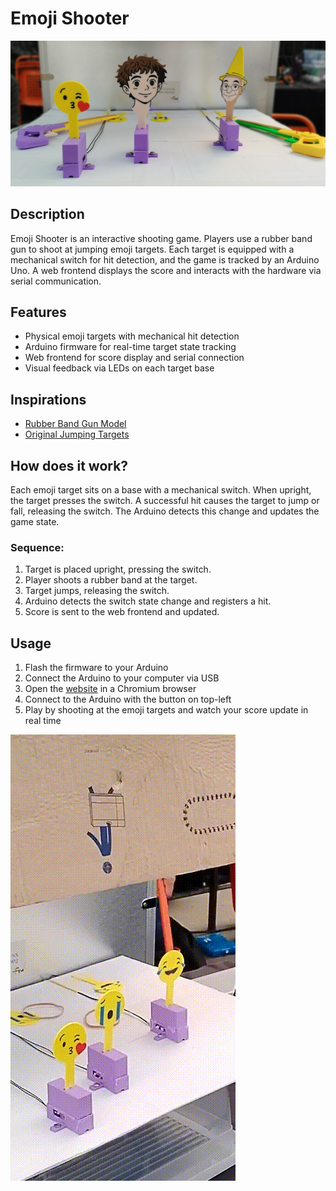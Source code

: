 # Emoji Shooter

![Image of three targets](/doc/images/img1.jpg)

## Description
Emoji Shooter is an interactive shooting game. Players use a rubber band gun to shoot at jumping emoji targets. Each target is equipped with a mechanical switch for hit detection, and the game is tracked by an Arduino Uno. A web frontend displays the score and interacts with the hardware via serial communication.

## Features
- Physical emoji targets with mechanical hit detection
- Arduino firmware for real-time target state tracking
- Web frontend for score display and serial connection
- Visual feedback via LEDs on each target base

## Inspirations
- [Rubber Band Gun Model](https://makerworld.com/en/models/56969)
- [Original Jumping Targets](https://www.thingiverse.com/thing:1306585)

## How does it work?
Each emoji target sits on a base with a mechanical switch. When upright, the target presses the switch. A successful hit causes the target to jump or fall, releasing the switch. The Arduino detects this change and updates the game state.

### Sequence:
1. Target is placed upright, pressing the switch.
2. Player shoots a rubber band at the target.
3. Target jumps, releasing the switch.
4. Arduino detects the switch state change and registers a hit.
5. Score is sent to the web frontend and updated.

## Usage

1. Flash the firmware to your Arduino
2. Connect the Arduino to your computer via USB
3. Open the [website](https://mdl29.github.io/emoji-shooter/) in a Chromium browser
4. Connect to the Arduino with the button on top-left
5. Play by shooting at the emoji targets and watch your score update in real time

![Demo of a target being shot](/doc/images/shooting.gif)
